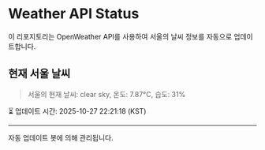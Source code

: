 
# Weather API Status

이 리포지토리는 OpenWeather API를 사용하여 서울의 날씨 정보를 자동으로 업데이트합니다.

## 현재 서울 날씨
> 서울의 현재 날씨: clear sky, 온도: 7.87°C, 습도: 31%

⏳ 업데이트 시간: 2025-10-27 22:21:18 (KST)

---
자동 업데이트 봇에 의해 관리됩니다.
